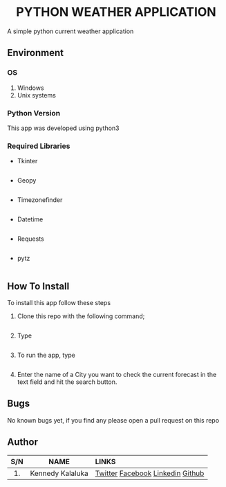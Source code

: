 <h1><center>PYTHON WEATHER APPLICATION</center></h1>

<p>A simple python current weather application</p>

## Environment

### OS
1. Windows
2. Unix systems

### Python Version
This app was developed using python3

### Required Libraries
- Tkinter
``` sudo pip3 install tk or sudo apt-get install python3-tk
```
- Geopy
```sudo pip3 install geopy
```
- Timezonefinder
```sudo pip3 install timezonefinder
```
- Datetime
``` sudo pip3 install datetime
```
- Requests
``` sudo pip3 install requests
```
- pytz
``` sudo pip3 install pytz
```

## How To Install

To install this app follow these steps
1. Clone this repo with the following command;
```git clone https://github.com/Kenmind/python-weather_application.git
```
2. Type 
```cd python-wheather_application
```
3. To run the app, type
```./app.py or python3 app.py
```
4. Enter the name of a City you want to check the current forecast in the text field and hit the search button.

## Bugs
No known bugs yet, if you find any please open a pull request on this repo

## Author
|S/N | NAME | LINKS |
| :---: | :-----: | :----- |
| 1. | Kennedy Kalaluka | [Twitter](https://twitter.com/Kennedy_Sibeso) [Facebook](https://www.facebook.com/kennedysimasiku.kalalukasibeso) [Linkedin](https://linkedin.com/in/kennedykalaluka) [Github](https://github.com/Kenmind) |
